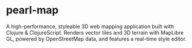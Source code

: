 # pearl-map
A high-performance, styleable 3D web mapping application built with Clojure &amp; ClojureScript. Renders vector tiles and 3D terrain with MapLibre GL, powered by OpenStreetMap data, and features a real-time style editor.
